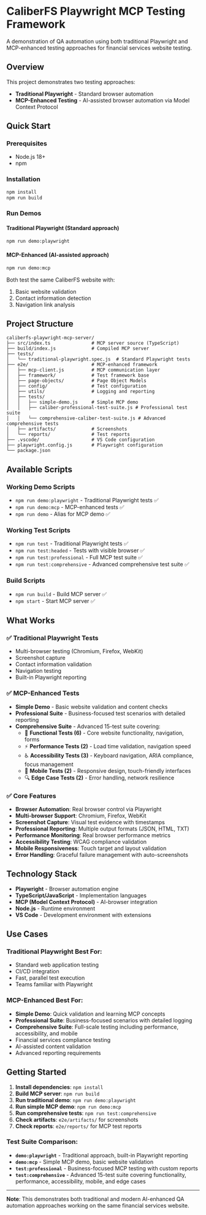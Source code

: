 # CaliberFS Playwright MCP Testing Framework

A demonstration of QA automation using both traditional Playwright and MCP-enhanced testing approaches for financial services website testing.

## Overview

This project demonstrates two testing approaches:
- **Traditional Playwright** - Standard browser automation
- **MCP-Enhanced Testing** - AI-assisted browser automation via Model Context Protocol

## Quick Start

### Prerequisites
- Node.js 18+
- npm

### Installation
```bash
npm install
npm run build
```

### Run Demos

#### **Traditional Playwright** (Standard approach)
```bash
npm run demo:playwright
```

#### **MCP-Enhanced** (AI-assisted approach)
```bash
npm run demo:mcp
```

Both test the same CaliberFS website with:
1. Basic website validation
2. Contact information detection  
3. Navigation link analysis

## Project Structure

```
caliberfs-playwright-mcp-server/
├── src/index.ts               # MCP server source (TypeScript)
├── build/index.js             # Compiled MCP server
├── tests/
│   └── traditional-playwright.spec.js  # Standard Playwright tests
├── e2e/                       # MCP-enhanced framework
│   ├── mcp-client.js          # MCP communication layer
│   ├── framework/             # Test framework base
│   ├── page-objects/          # Page Object Models
│   ├── config/                # Test configuration
│   ├── utils/                 # Logging and reporting
│   ├── tests/
│   │   ├── simple-demo.js     # Simple MCP demo
│   │   ├── caliber-professional-test-suite.js # Professional test suite
│   │   └── comprehensive-caliber-test-suite.js # Advanced comprehensive tests
│   ├── artifacts/             # Screenshots
│   └── reports/               # Test reports
├── .vscode/                   # VS Code configuration
├── playwright.config.js       # Playwright configuration
└── package.json
```

## Available Scripts

### Working Demo Scripts
- `npm run demo:playwright` - Traditional Playwright tests ✅
- `npm run demo:mcp` - MCP-enhanced tests ✅
- `npm run demo` - Alias for MCP demo ✅

### Working Test Scripts  
- `npm run test` - Traditional Playwright tests ✅
- `npm run test:headed` - Tests with visible browser ✅
- `npm run test:professional` - Full MCP test suite ✅
- `npm run test:comprehensive` - Advanced comprehensive test suite ✅

### Build Scripts
- `npm run build` - Build MCP server ✅
- `npm start` - Start MCP server ✅

## What Works

### ✅ Traditional Playwright Tests
- Multi-browser testing (Chromium, Firefox, WebKit)
- Screenshot capture
- Contact information validation
- Navigation testing
- Built-in Playwright reporting

### ✅ MCP-Enhanced Tests  
- **Simple Demo** - Basic website validation and content checks
- **Professional Suite** - Business-focused test scenarios with detailed reporting
- **Comprehensive Suite** - Advanced 15-test suite covering:
  - 🔧 **Functional Tests (6)** - Core website functionality, navigation, forms
  - ⚡ **Performance Tests (2)** - Load time validation, navigation speed
  - ♿ **Accessibility Tests (3)** - Keyboard navigation, ARIA compliance, focus management
  - 📱 **Mobile Tests (2)** - Responsive design, touch-friendly interfaces
  - 🔍 **Edge Case Tests (2)** - Error handling, network resilience

### ✅ Core Features
- **Browser Automation**: Real browser control via Playwright
- **Multi-browser Support**: Chromium, Firefox, WebKit
- **Screenshot Capture**: Visual test evidence with timestamps
- **Professional Reporting**: Multiple output formats (JSON, HTML, TXT)
- **Performance Monitoring**: Real browser performance metrics
- **Accessibility Testing**: WCAG compliance validation
- **Mobile Responsiveness**: Touch target and layout validation
- **Error Handling**: Graceful failure management with auto-screenshots

## Technology Stack

- **Playwright** - Browser automation engine
- **TypeScript/JavaScript** - Implementation languages  
- **MCP (Model Context Protocol)** - AI-browser integration
- **Node.js** - Runtime environment
- **VS Code** - Development environment with extensions

## Use Cases

### Traditional Playwright Best For:
- Standard web application testing
- CI/CD integration
- Fast, parallel test execution
- Teams familiar with Playwright

### MCP-Enhanced Best For:
- **Simple Demo**: Quick validation and learning MCP concepts
- **Professional Suite**: Business-focused scenarios with detailed logging
- **Comprehensive Suite**: Full-scale testing including performance, accessibility, and mobile
- Financial services compliance testing
- AI-assisted content validation
- Advanced reporting requirements

## Getting Started

1. **Install dependencies**: `npm install`
2. **Build MCP server**: `npm run build`
3. **Run traditional demo**: `npm run demo:playwright`
4. **Run simple MCP demo**: `npm run demo:mcp`
5. **Run comprehensive tests**: `npm run test:comprehensive`
6. **Check artifacts**: `e2e/artifacts/` for screenshots
7. **Check reports**: `e2e/reports/` for MCP test reports

### Test Suite Comparison:
- **`demo:playwright`** - Traditional approach, built-in Playwright reporting
- **`demo:mcp`** - Simple MCP demo, basic website validation
- **`test:professional`** - Business-focused MCP testing with custom reports
- **`test:comprehensive`** - Advanced 15-test suite covering functionality, performance, accessibility, mobile, and edge cases

---

**Note**: This demonstrates both traditional and modern AI-enhanced QA automation approaches working on the same financial services website.
